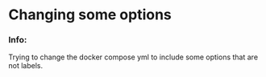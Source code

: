# Changing some options


### Info:

Trying to change the docker compose yml to include some options that are not labels.